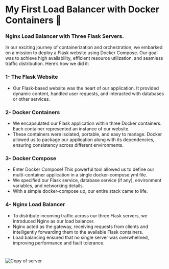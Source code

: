 # My First Load Balancer with Docker Containers 📌
### Nginx Load Balancer with Three Flask Servers.
In our exciting journey of containerization and orchestration, we embarked on a mission to deploy a Flask website using Docker Compose. Our goal was to achieve high availability, efficient resource utilization, and seamless traffic distribution. Here’s how we did it:
### 1- The Flask Website
  * Our Flask-based website was the heart of our application. It provided dynamic content, handled user requests, and interacted with databases or other services.
### 2- Docker Containers
  * We encapsulated our Flask application within three Docker containers. Each container represented an instance of our website.
  * These containers were isolated, portable, and easy to manage. Docker allowed us to package our application along with its dependencies, ensuring consistency across different environments.
### 3- Docker Compose
  * Enter Docker Compose! This powerful tool allowed us to define our multi-container application in a single docker-compose.yml file.
  * We specified our Flask service, database service (if any), environment variables, and networking details.
  * With a simple docker-compose up, our entire stack came to life.
### 4- Nginx Load Balancer
  * To distribute incoming traffic across our three Flask servers, we introduced Nginx as our load balancer.
  * Nginx acted as the gateway, receiving requests from clients and intelligently forwarding them to the available Flask containers.
  * Load balancing ensured that no single server was overwhelmed, improving performance and fault tolerance.

#

![Copy of server](https://github.com/MazenMoneim/Nginx-Loadbalancer/assets/135109542/6785165b-f076-40ef-9db9-b5dbeb1327c5)

